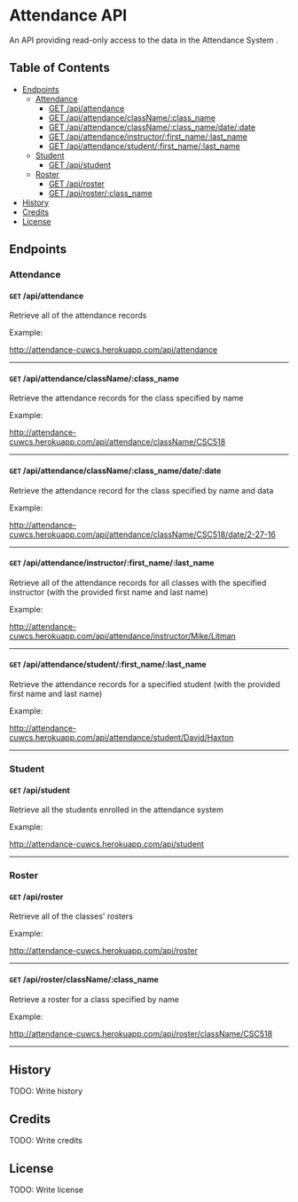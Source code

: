 # Attendance API

An API providing read-only access to the data in the Attendance System .

## Table of Contents

- [Endpoints](#endpoints)
  - [Attendance](#attendance)
    - [GET /api/attendance](#get-apiattendance)
    - [GET /api/attendance/className/:class_name](#get-apiattendanceclassnameclass_name)
    - [GET /api/attendance/className/:class_name/date/:date](#get-apiattendanceclassnameclass_namedatedate)
    - [GET /api/attendance/instructor/:first_name/:last_name](#get-apiattendanceinstructorfirst_namelast_name)
    - [GET /api/attendance/student/:first_name/:last_name](#get-apiattendancestudentfirst_namelast_name)
  - [Student](#student)
    - [GET /api/student ](#get-apistudent)
  - [Roster](#roster)
    - [GET /api/roster](#get-apiroster)
    - [GET /api/roster/:class_name](#get-apirosterclassnameclass_name)
- [History](#history)
- [Credits](#credits)
- [License](#license)

## Endpoints

### Attendance

#### <code>GET</code> /api/attendance

Retrieve all of the attendance records

Example:

http://attendance-cuwcs.herokuapp.com/api/attendance

---

#### <code>GET</code> /api/attendance/className/:class_name

Retrieve the attendance records for the class specified by name

Example:

http://attendance-cuwcs.herokuapp.com/api/attendance/className/CSC518

---

#### <code>GET</code> /api/attendance/className/:class_name/date/:date

Retrieve the attendance record for the class specified by name and data

Example:

http://attendance-cuwcs.herokuapp.com/api/attendance/className/CSC518/date/2-27-16

---

#### <code>GET</code> /api/attendance/instructor/:first_name/:last_name

Retrieve all of the attendance records for all classes with the specified instructor (with the provided first name and last name)

Example:

http://attendance-cuwcs.herokuapp.com/api/attendance/instructor/Mike/Litman

---

#### <code>GET</code> /api/attendance/student/:first_name/:last_name

Retrieve the attendance records for a specified student (with the provided first name and last name)

Example:

http://attendance-cuwcs.herokuapp.com/api/attendance/student/David/Haxton

---

### Student

#### <code>GET</code> /api/student

Retrieve all the students enrolled in the attendance system

Example:

http://attendance-cuwcs.herokuapp.com/api/student

---

### Roster

#### <code>GET</code> /api/roster

Retrieve all of the classes' rosters

Example:

http://attendance-cuwcs.herokuapp.com/api/roster

---

#### <code>GET</code> /api/roster/className/:class_name

Retrieve a roster for a class specified by name

Example:

http://attendance-cuwcs.herokuapp.com/api/roster/className/CSC518

---

## History

TODO: Write history

## Credits

TODO: Write credits

## License

TODO: Write license
